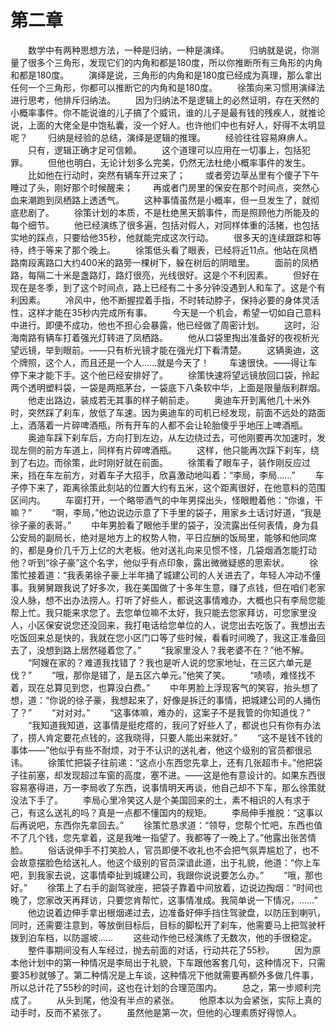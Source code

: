 #	第二章
　　数学中有两种思想方法，一种是归纳，一种是演绎。
　　归纳就是说，你测量了很多个三角形，发现它们的内角和都是180度，所以你推断所有三角形的内角和都是180度。
　　演绎是说，三角形的内角和是180度已经成为真理，那么拿出任何一个三角形，你都可以推断它的内角和是180度。
　　徐策向来习惯用演绎法进行思考，他排斥归纳法。
　　因为归纳法不是逻辑上的必然证明，存在天然的小概率事件。你不能说谁的儿子搞了个威讯，谁的儿子是最有钱的残疾人，就推论说，上面的大佬全是中饱私囊，没一个好人。也许他们中也有好人，好得不太明显呢？
　　归纳是经验的总结，演绎是逻辑的推理。
　　经验往往容易麻痹人。
　　只有，逻辑正确才足可信赖。
　　这个道理可以应用在一切事上，包括犯罪。
　　但他也明白，无论计划多么完美，仍然无法杜绝小概率事件的发生。
　　比如他在行动时，突然有辆车开过来了；
　　或者旁边草丛里有个傻子下午睡过了头，刚好那个时候醒来；
　　再或者门房里的保安在那个时间点，突然心血来潮跑到凤栖路上透透气。
　　这种事情虽然是小概率，但一旦发生了，就彻底悲剧了。
　　徐策计划的本质，不是杜绝黑天鹅事件，而是照顾他力所能及的每个细节。
　　他已经演练了很多遍，包括对假人，对同样体重的活猪，也包括实地的踩点，只要给他35秒，他就能完成这次行动。
　　很多天的连续跟踪和等待，终于等来了那个晚上。
　　徐策低头看了眼表，已经将近11点。他站在凤栖路南段离路口大约400米的路旁一棵树下，躲在树后的阴暗里。
　　面前的凤栖路，每隔二十米是盏路灯，路灯很亮，光线很好。这是个不利因素。
　　但好在现在是冬季，到了这个时间点，路上已经有二十多分钟没遇到人和车了。这是个有利因素。
　　冷风中，他不断握捏着手指，不时转动脖子，保持必要的身体灵活性，这样才能在35秒内完成所有事。
　　今天是一个机会，希望一切如自己意料中进行。即便不成功，他也不担心会暴露，他已经做了周密计划。
　　这时，沿海南路有辆车打着强光灯转进了凤栖路。
　　他从口袋里掏出准备好的夜视析光望远镜，举到眼前。——只有析光镜才能在强光灯下看清楚。
　　这辆奥迪，这个牌照，这个人，而且还是一个人……就是今天了！
　　车速很快。——得让车停下来才能下手。这个他已经安排好了。
　　徐策快速将望远镜放回口袋，拎起两个透明塑料袋，一袋是两瓶茅台，一袋底下八条软中华，上面是限量版利群烟。
　　他走出路边，装成若无其事的样子朝前走。
　　奥迪车开到离他几十米外时，突然踩了刹车，放低了车速。因为奥迪车的司机已经发现，前面不远处的路面上，洒落着一片碎啤酒瓶，所有开车的人都不会让轮胎傻乎乎地压上啤酒瓶。
　　奥迪车踩下刹车后，方向打到左边，从左边绕过去，可他刚要再次加速时，发现左侧的前方车道上，同样有片碎啤酒瓶。
　　这样，他只能再次踩下刹车，绕到了右边。而徐策，此时刚好就在前面。
　　徐策看了眼车子，装作刚反应过来，挡在车左前方，对着车子大招手，欣喜激动地叫着：“李局，李局……”
　　车子停下来了，距离徐策此刻站的位置大约有五米，这个距离很好，在他意料的范围区间内。
　　车窗打开，一个略带酒气的中年男探出头，怪眼瞪着他：“你谁，干嘛？”
　　“啊，李局，”他边说边示意了下手里的袋子，用家乡土话讨好道，“我是徐子豪的表哥。”
　　中年男脸看了眼他手里的袋子，没流露出任何表情，身为县公安局的副局长，绝对是地方上的权势人物，平日应酬的饭局里，能够和他同席的，都是身价几千万上亿的大老板。他对送礼向来见惯不怪，几袋烟酒怎能打动他？听到“徐子豪”这个名字，他似乎有点印象，露出微微疑惑的思索状。
　　徐策忙接着道：“我表弟徐子豪上半年捅了城建公司的人关进去了，年轻人冲动不懂事。我舅舅跟我说了好多次，我在美国做了十多年生意，赚了点钱，但在咱们老家没人脉，想不出办法捞人。打听了好些人，都说这事情难办，大概也只有李局您能帮上忙。我只能来求您了。去您单位嘛不太好，我只能去您家拜访，可您家里没人，小区保安说您还没回来，我打电话给您单位的人，说您出去吃饭了。我想出去吃饭回来总是快的，我就在您小区门口等了些时候，看看时间晚了，我这正准备回去了，没想到路上居然碰着您了。”
　　“我家里没人？我老婆不在？”他不解。
　　“阿嫂在家的？难道我找错了？我也是听人说的您家地址，在三区六单元是伐？”
　　“哦，那你是错了，是五区六单元。”他笑了笑。
　　“啧啧，难怪找不着，现在总算见到您，也算没白费。”
　　中年男脸上浮现客气的笑容，抬头想了想，道：“你说的徐子豪，我想起来了，好像是拆迁的事情，把城建公司的人捅伤了？”
　　“对对对。”
　　“这事体嘛，难办的，这案子不是我管的你知道伐？”
　　“我知道我知道，这事情是挺疙瘩的，我问了好些人了，都说也只有你有办法了，捞人肯定要花点钱的，这我晓得，只要人能出来就好。”
　　“这不是钱不钱的事体——”他似乎有些不耐烦，对于不认识的送礼者，他这个级别的官员都很忌讳。
　　徐策忙把袋子往前递：“这点小东西您先拿上，还有几张超市卡。”他把袋子往前塞，却发现超过车窗的高度，塞不进。——这是他有意设计的。如果东西很容易塞得进，万一李局收了东西，说事情明天再谈，他自己却不下车，那么徐策就没法下手了。
　　李局心里冷笑这人是个美国回来的土，素不相识的人有求于己，有这么送礼的吗？真是一点都不懂国内的规矩。
　　李局伸手推脱：“这事以后再说吧，东西你先拿回去。”
　　徐策忙恳求道：“领导，您帮个忙吧，东西也值不了几个钱，您先拿着，这是我唯一指望了。我都等了一晚上了。”他露出张苦情脸。
　　俗话说伸手不打笑脸人，官员即便不收礼也不会把气氛弄尴尬了，也不会故意摆脸色给送礼人。他这个级别的官员深谙此道，出于礼貌，他道：“你上车吧，到我家去说，这事情牵扯到城建公司，我跟你说说要怎么办。”
　　“哦，那也好。”
　　徐策上了右手的副驾驶座，把袋子靠着中间放着，边说边掏烟：“时间也晚了，您家改天再拜访，只要您肯帮忙，这事情准成。我简单说一下情况，……”
　　他边说着边伸手拿出根烟递过去，边准备好伸手挡住驾驶盘，以防压到喇叭，同时，还需要注意到，等放倒目标后，目标的脚松开了刹车，他需要马上把驾驶杆拨到泊车档，以防遛坡……
　　这些动作他已经演练了无数次，他的手很稳定。
　　整件事期间没有人车经过，抛去前面的对话，行动共花了55秒。
　　因为原本他计划中的第一种情况是李局出于礼貌，下车跟他客套几句，这种情况下，只需要35秒就够了。第二种情况是上车谈，这种情况下他就需要再额外多做几件事，所以总计花了55秒的时间，这也在计划的合理范围内。
　　总之，第一步顺利完成了。
　　从头到尾，他没有半点的紧张。
　　他原本以为会紧张，实际上真的动手时，反而不紧张了。
　　虽然他是第一次，但他的心理素质好得惊人。